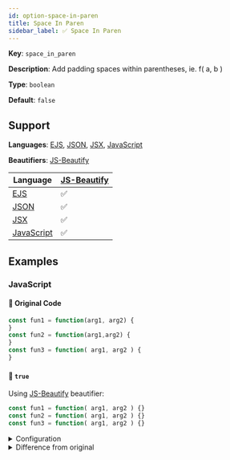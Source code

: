 ```yaml
---
id: option-space-in-paren
title: Space In Paren
sidebar_label: ✅ Space In Paren
---
```

**Key**: `space_in_paren`

**Description**: Add padding spaces within parentheses, ie. f( a, b )

**Type**: `boolean`

**Default**: `false`

## Support
**Languages**: [EJS](/docs/language-ejs.html), [JSON](/docs/language-json.html), [JSX](/docs/language-jsx.html), [JavaScript](/docs/language-javascript.html)

**Beautifiers**: [JS-Beautify](/docs/beautifier-js-beautify.html)

| Language | [JS-Beautify](/docs/beautifier-js-beautify.html) |
| --- | --- |
| [EJS](/docs/language-ejs.html) | &#9989; |
| [JSON](/docs/language-json.html) | &#9989; |
| [JSX](/docs/language-jsx.html) | &#9989; |
| [JavaScript](/docs/language-javascript.html) | &#9989; |
## Examples
### JavaScript
#### 🚧 Original Code
```JavaScript
const fun1 = function(arg1, arg2) {
}
const fun2 = function(arg1,arg2) {
}
const fun3 = function( arg1, arg2 ) {
}

```
#### 🔧 `true`
Using [JS-Beautify](/docs/beautifier-js-beautify.html) beautifier:
```JavaScript
const fun1 = function( arg1, arg2 ) {}
const fun2 = function( arg1, arg2 ) {}
const fun3 = function( arg1, arg2 ) {}
```
<details><summary>Configuration</summary>
A `.unibeautify.json` file would look like the following:
```json
{
  "JavaScript": {
    "indent_size": 2,
    "indent_char": " ",
    "space_in_paren": true
  }
}
```
</details>
<details><summary>Difference from original</summary>
```diff
Index: true
===================================================================
--- true	Original
+++ true	Beautified
@@ -1,6 +1,3 @@
-const␣fun1␣=␣function(arg1,␣arg2)␣{␊
-}␊
-const␣fun2␣=␣function(arg1,arg2)␣{␊
-}␊
-const␣fun3␣=␣function(␣arg1,␣arg2␣)␣{␊
-}␊
+const␣fun1␣=␣function(␣arg1,␣arg2␣)␣{}␊
+const␣fun2␣=␣function(␣arg1,␣arg2␣)␣{}␊
+const␣fun3␣=␣function(␣arg1,␣arg2␣)␣{}
\ No newline at end of file

```
</details>
#### 🔧 `false`
Using [JS-Beautify](/docs/beautifier-js-beautify.html) beautifier:
```JavaScript
const fun1 = function(arg1, arg2) {}
const fun2 = function(arg1, arg2) {}
const fun3 = function(arg1, arg2) {}
```
<details><summary>Configuration</summary>
A `.unibeautify.json` file would look like the following:
```json
{
  "JavaScript": {
    "indent_size": 2,
    "indent_char": " ",
    "space_in_paren": false
  }
}
```
</details>
<details><summary>Difference from original</summary>
```diff
Index: false
===================================================================
--- false	Original
+++ false	Beautified
@@ -1,6 +1,3 @@
-const␣fun1␣=␣function(arg1,␣arg2)␣{␊
-}␊
-const␣fun2␣=␣function(arg1,arg2)␣{␊
-}␊
-const␣fun3␣=␣function(␣arg1,␣arg2␣)␣{␊
-}␊
+const␣fun1␣=␣function(arg1,␣arg2)␣{}␊
+const␣fun2␣=␣function(arg1,␣arg2)␣{}␊
+const␣fun3␣=␣function(arg1,␣arg2)␣{}
\ No newline at end of file

```
</details>